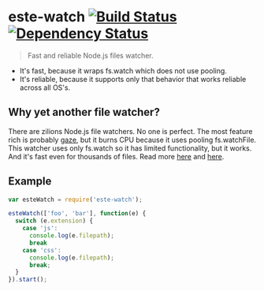 # este-watch [![Build Status](https://secure.travis-ci.org/steida/este-watch.png?branch=master)](http://travis-ci.org/steida/este-watch) [![Dependency Status](https://david-dm.org/steida/este-watch.png?theme=shields.io)](https://david-dm.org/steida/este-watch)

> Fast and reliable Node.js files watcher.

- It's fast, because it wraps fs.watch which does not use pooling.
- It's reliable, because it supports only that behavior that works reliable across all OS's.

## Why yet another file watcher?

There are zilions Node.js file watchers. No one is perfect. The most feature rich is probably [gaze](https://github.com/shama/gaze), but it burns CPU because it uses pooling fs.watchFile. 
This watcher uses only fs.watch so it has limited functionality, but it works. And it's fast
even for thousands of files. Read more [here](https://github.com/wearefractal/glob-watcher/issues/1#issuecomment-31232567) and [here](http://tech.nitoyon.com/en/blog/2013/10/10/grunt-watch-slow/).

## Example

```javascript
var esteWatch = require('este-watch');

esteWatch(['foo', 'bar'], function(e) {
  switch (e.extension) {
    case 'js':
      console.log(e.filepath);
      break
    case 'css':
      console.log(e.filepath);
      break;
  }
}).start();
```
